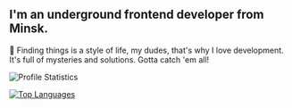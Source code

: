 ## I'm an underground frontend developer from Minsk.

🎲 Finding things is a style of life, my dudes, that's why I love development. It's full of mysteries and solutions. Gotta catch 'em all!

![Profile Statistics](https://github-readme-stats.vercel.app/api?username=findscode&theme=dark&show_icons=true)

[![Top Languages](https://github-readme-stats.vercel.app/api/top-langs/?username=findscode)](https://github.com/findscode/github-readme-stats)
